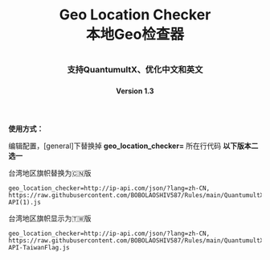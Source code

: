 <div align="center">
<h1 align="center">Geo Location Checker
<br>本地Geo检查器<h1>
<p align="center" color="#6a737d"><p>
<h3 align="center">支持QuantumultX、优化中文和英文<h3>
<h4 align="center">Version 1.3<h4>
<br>
</div>
<b>使用方式：</b>

编辑配置，[general]下替换掉 <b>geo_location_checker=</b> 所在行代码 <b>以下版本二选一</b>

台湾地区旗帜替换为🇨🇳版

```
geo_location_checker=http://ip-api.com/json/?lang=zh-CN, https://raw.githubusercontent.com/BOBOLAOSHIV587/Rules/main/QuantumultX/GeoLocationChecker/IP-API(1).js
```
  
台湾地区旗帜显示为🇹🇼版
```
geo_location_checker=http://ip-api.com/json/?lang=zh-CN, https://raw.githubusercontent.com/BOBOLAOSHIV587/Rules/main/QuantumultX/GeoLocationChecker/IP-API-TaiwanFlag.js
```
